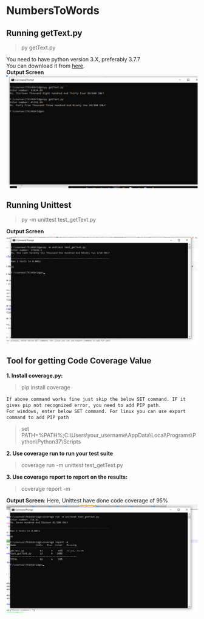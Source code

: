# NumbersToWords

## Running getText.py
> py getText.py

You need to have python version 3.X, preferably 3.7.7
<br>
You can download it from [here](https://www.python.org/downloads/release/python-377/).
<br>
**Output Screen**
![image](output.png)

## Running Unittest
> py -m unittest test_getText.py

**Output Screen**
![image](test_output.png)

## Tool for getting Code Coverage Value

**1. Install coverage.py:**
> pip install coverage

```
If above command works fine just skip the below SET command. IF it gives pip not recognized error, you need to add PIP path.
For windows, enter below SET command. For linux you can use export command to add PIP path
```
> set PATH=%PATH%;C:\Users\your_username\AppData\Local\Programs\Python\Python37\Scripts

**2. Use coverage run to run your test suite**
> coverage run -m unittest test_getText.py

**3. Use coverage report to report on the results:**
> coverage report -m

**Output Screen**: Here, Unittest have done code coverage of 95%
![image](coverage.png)




